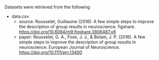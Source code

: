 Datasets were retrieved from the following

* data.csv
  - source: Rousselet, Guillaume (2016): A few simple steps to improve the description of group results in neuroscience. figshare.
  https://doi.org/10.6084/m9.figshare.3806487.v6
  - paper: Rousselet, G. A., Foxe, J. J., & Bolam, J. P. (2016). A few simple steps to improve the description of group results in neuroscience. European Journal of Neuroscience. https://doi.org/10.1111/ejn.13400
